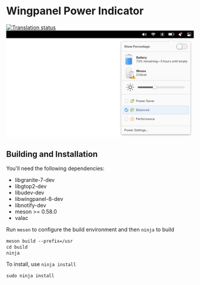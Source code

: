 # Wingpanel Power Indicator
[![Translation status](https://l10n.elementaryos.org/widget/wingpanel/power/svg-badge.svg)](https://l10n.elementaryos.org/engage/wingpanel/)
![Screenshot](data/screenshot.png?raw=true)

## Building and Installation

You'll need the following dependencies:

* libgranite-7-dev
* libgtop2-dev
* libudev-dev
* libwingpanel-8-dev
* libnotify-dev
* meson >= 0.58.0
* valac

Run `meson` to configure the build environment and then `ninja` to build

    meson build --prefix=/usr
    cd build
    ninja

To install, use `ninja install`

    sudo ninja install
